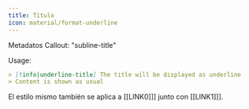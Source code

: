 ```yaml
---
title: Título
icon: material/format-underline
---
```


Metadatos Callout: "subline-title"

Usage:
```md
> [!info|underline-title] The title will be displayed as underline
> Content is shown as usual
```

El estilo mismo también se aplica a [[LINK0]]] junto con [[LINK1]]].
